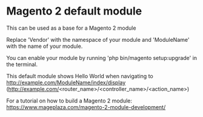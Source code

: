 # Magento 2 default module
This can be used as a base for a Magento 2 module

Replace 'Vendor' with the namespace of your module and 'ModuleName' with the name of your module.

You can enable your module by running 'php bin/magento setup:upgrade' in the terminal.

This default module shows Hello World when navigating to http://example.com/ModuleName/index/display (http://example.com/<router_name>/<controller_name>/<action_name>)

For a tutorial on how to build a Magento 2 module: https://www.mageplaza.com/magento-2-module-development/